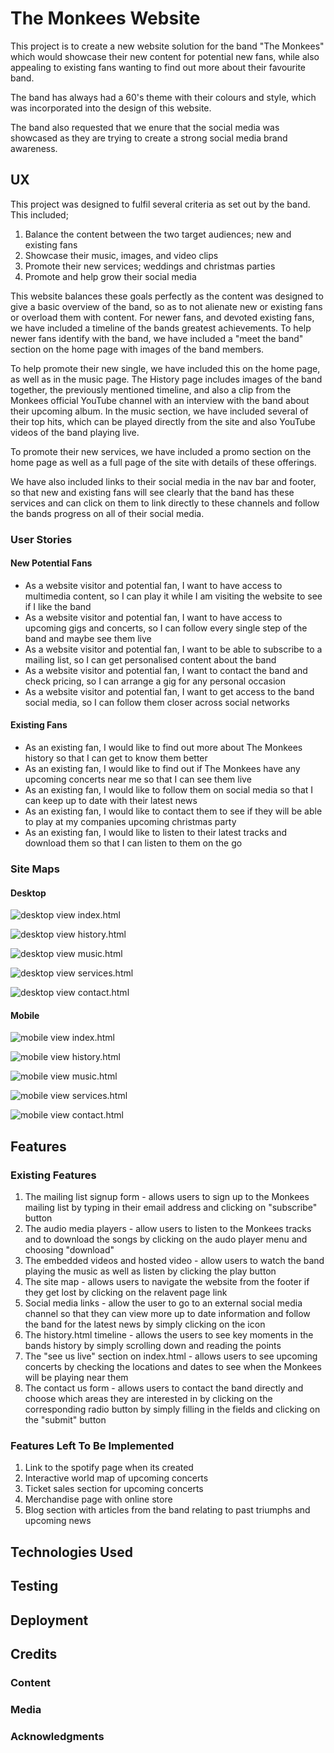 # The Monkees Website
This project is to create a new website solution for the band "The Monkees" 
which would showcase their new content for potential new fans, while also 
appealing to existing fans wanting to find out more about their favourite band.

The band has always had a 60's theme with their colours and style, which was 
incorporated into the design of this website. 

The band also requested that we enure that the social media was showcased as 
they are trying to create a strong social media brand awareness. 

## UX
This project was designed to fulfil several criteria as set out by the band. 
This included;

1. Balance the content between the two target audiences; new and existing fans
2. Showcase their music, images, and video clips
3. Promote their new services; weddings and christmas parties
4. Promote and help grow their social media

This website balances these goals perfectly as the content was designed to give 
a basic overview of the band, so as to not alienate new or existing fans or 
overload them with content. For newer fans, and devoted existing fans, we have 
included a timeline of the bands greatest achievements. To help newer fans identify
with the band, we have included a "meet the band" section on the home page with 
images of the band members. 

To help promote their new single, we have included this on the home page, as well 
as in the music page. The History page includes images of the band together, the 
previously mentioned timeline, and also a clip from the Monkees official YouTube 
channel with an interview with the band about their upcoming album. In the music 
section, we have included several of their top hits, which can be played directly
from the site and also YouTube videos of the band playing live.

To promote their new services, we have included a promo section on the home page 
as well as a full page of the site with details of these offerings. 

We have also included links to their social media in the nav bar and footer, so
that new and existing fans will see clearly that the band has these services and 
can click on them to link directly to these channels and follow the bands progress 
on all of their social media.

### User Stories
#### New Potential Fans
- As a website visitor and potential fan, I want to have access to multimedia content, 
so I can play it while I am visiting the website to see if I like the band
- As a website visitor and potential fan, I want to have access to upcoming gigs and 
concerts, so I can follow every single step of the band and maybe see them live
- As a website visitor and potential fan, I want to be able to subscribe to a 
mailing list, so I can get personalised content about the band
- As a website visitor and potential fan, I want to contact the band and check 
pricing, so I can arrange a gig for any personal occasion 
- As a website visitor and potential fan, I want to get access to the band social 
media, so I can follow them closer across social networks

#### Existing Fans
- As an existing fan, I would like to find out more about The Monkees history so
that I can get to know them better
- As an existing fan, I would like to find out if The Monkees have any upcoming 
concerts near me so that I can see them live
- As an existing fan, I would like to follow them on social media so that I can 
keep up to date with their latest news
- As an existing fan, I would like to contact them to see if they will be able to
play at my companies upcoming christmas party
- As an existing fan, I would like to listen to their latest tracks and download 
them so that I can listen to them on the go

### Site Maps
#### Desktop

![desktop view index.html](assets/wireframes/index.html.png "index.html page for desktop view")

![desktop view history.html](assets/wireframes/history.html.png "history.html page for desktop view")

![desktop view music.html](/assets/wireframes/music.html.png "music.html page for desktop view")

![desktop view services.html](/assets/wireframes/services.html.png "services.html page for desktop view")

![desktop view contact.html](/assets/wireframes/contact.html.png "contact.html page for desktop view")

#### Mobile

![mobile view index.html](/assets/wireframes/index.html.mobile.png "index.html page for mobile view")

![mobile view history.html](/assets/wireframes/history.html.mobile.png "history.html page for mobile view")

![mobile view music.html](/assets/wireframes/music.html.mobile.png "music.html page for mobile view")

![mobile view services.html](/assets/wireframes/services.html.mobile.png "services.html page for mobile view")

![mobile view contact.html](/assets/wireframes/contact.html.mobile.png "contact.html page for mobile view")

## Features

### Existing Features
1. The mailing list signup form - allows users to sign up to the Monkees mailing
list by typing in their email address and clicking on "subscribe" button
2. The audio media players - allow users to listen to the Monkees tracks and to
download the songs by clicking on the audo player menu and choosing "download"
3. The embedded videos and hosted video - allow users to watch the band playing 
the music as well as listen by clicking the play button
4. The site map - allows users to navigate the website from the footer if they get
lost by clicking on the relavent page link
5. Social media links - allow the user to go to an external social media channel 
so that they can view more up to date information and follow the band for the 
latest news by simply clicking on the icon 
6. The history.html timeline - allows the users to see key moments in the bands 
history by simply scrolling down and reading the points
7. The "see us live" section on index.html - allows users to see upcoming concerts
by checking the locations and dates to see when the Monkees will be playing near 
them
8. The contact us form - allows users to contact the band directly and choose 
which areas they are interested in by clicking on the corresponding radio button
by simply filling in the fields and clicking on the "submit" button

### Features Left To Be Implemented
1. Link to the spotify page when its created
2. Interactive world map of upcoming concerts
3. Ticket sales section for upcoming concerts
4. Merchandise page with online store
5. Blog section with articles from the band relating to past triumphs and upcoming
news

## Technologies Used

## Testing


## Deployment

## Credits

### Content 

### Media

### Acknowledgments
